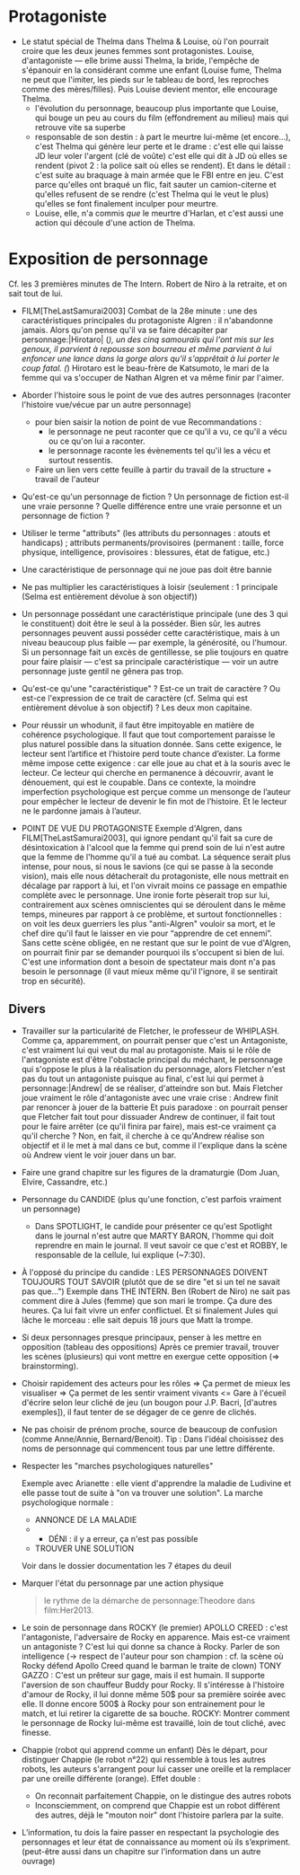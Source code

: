 # Protagoniste

* Le statut spécial de Thelma dans Thelma & Louise, où l'on pourrait croire que les deux jeunes femmes sont protagonistes.
  Louise, d'antagoniste — elle brime aussi Thelma, la bride, l'empêche de s'épanouir en la considérant comme une enfant (Louise fume, Thelma ne peut que l'imiter, les pieds sur le tableau de bord, les reproches comme des mères/filles). Puis Louise devient mentor, elle encourage Thelma.
  - l'évolution du personnage, beaucoup plus importante que Louise, qui bouge un peu au cours du film (effondrement au milieu) mais qui retrouve vite sa superbe
  - responsable de son destin : à part le meurtre lui-même (et encore…), c'est Thelma qui génère leur perte et le drame : c'est elle qui laisse JD leur voler l'argent (clé de voûte) c'est elle qui dit à JD où elles se rendent (pivot 2 : la police sait où elles se rendent). Et dans le détail : c'est suite au braquage à main armée que le FBI entre en jeu. C'est parce qu'elles ont braqué un flic, fait sauter un camion-citerne et qu'elles refusent de se rendre (c'est Thelma qui le veut le plus) qu'elles se font finalement inculper pour meurtre.
  - Louise, elle, n'a commis *que* le meurtre d'Harlan, et c'est aussi une action qui découle d'une action de Thelma.
  
# Exposition de personnage

Cf. les 3 premières minutes de The Intern. Robert de Niro à la retraite, et on sait tout de lui.

* FILM[TheLastSamurai2003]
  Combat de la 28e minute : une des caractéristiques principales du protagoniste Algren : il n'abandonne jamais. Alors qu'on pense qu'il va se faire décapiter par personnage:|Hirotaro| (*), un des cinq samouraïs qui l'ont mis sur les genoux, il parvient à repousse son bourreau et même parvient à lui enfoncer une lance dans la gorge alors qu'il s'apprêtait à lui porter le coup fatal.
  (*) Hirotaro est le beau-frère de Katsumoto, le mari de la femme qui va s'occuper de Nathan Algren et va même finir par l'aimer.

* Aborder l'histoire sous le point de vue des autres personnages (raconter l'histoire vue/vécue par un autre personnage)
  - pour bien saisir la notion de point de vue
  Recommandations :
    - le personnage ne peut raconter que ce qu'il a vu, ce qu'il a
      vécu ou ce qu'on lui a raconter.
    - le personnage raconte les évènements tel qu'il les a vécu et
      surtout ressentis.
  - Faire un lien vers cette feuille à partir du travail de la structure + travail de l'auteur

* Qu'est-ce qu'un personnage de fiction ? Un personnage de fiction est-il une vraie personne ? Quelle différence entre une vraie personne et un personnage de fiction ?

* Utiliser le terme "attributs" (les attributs du personnages : atouts et handicaps) ; attributs permanents/provisoires (permanent : taille, force physique, intelligence, provisoires : blessures, état de fatigue, etc.)

* Une caractéristique de personnage qui ne joue pas doit être bannie
* Ne pas multiplier les caractéristiques à loisir (seulement : 1 principale (Selma est entièrement dévolue à son objectif))

* Un personnage possédant une caractéristique principale (une des 3 qui le constituent) doit être le seul à la posséder. Bien sûr, les autres personnages peuvent aussi posséder cette caractéristique, mais à un niveau beaucoup plus faible — par exemple, la générosité, ou l'humour. Si un personnage fait un excès de gentillesse, se plie toujours en quatre pour faire plaisir — c'est sa principale caractéristique — voir un autre personnage juste gentil ne gênera pas trop. 

* Qu'est-ce qu'une "caractéristique" ? Est-ce un trait de caractère ? Ou est-ce l'expression de ce trait de caractère (cf. Selma qui est entièrement dévolue à son objectif) ? Les deux mon capitaine.

* Pour réussir un whodunit, il faut être impitoyable en matière de cohérence psychologique. Il faut que tout comportement paraisse le plus naturel possible dans la situation donnée. Sans cette exigence, le lecteur sent l’artifice et l’histoire perd toute chance d’exister.
  La forme même impose cette exigence : car elle joue au chat et à la souris avec le lecteur. Ce lecteur qui cherche en permanence à découvrir, avant le dénouement, qui est le coupable. Dans ce contexte, la moindre imperfection psychologique est perçue comme un mensonge de l’auteur pour empêcher le lecteur de devenir le fin mot de l’histoire. Et le lecteur ne le pardonne jamais à l’auteur.

* POINT DE VUE DU PROTAGONISTE
  Exemple d'Algren, dans FILM[TheLastSamurai2003], qui ignore pendant qu'il fait sa cure de désintoxication à l'alcool que la femme qui prend soin de lui n'est autre que la femme de l'homme qu'il a tué au combat. La séquence serait plus intense, pour nous, si nous le savions (ce qui se passe à la seconde vision), mais elle nous détacherait du protagoniste, elle nous mettrait en décalage par rapport à lui, et l'on vivrait moins ce passage en empathie complète avec le personnage. Une ironie forte pèserait trop sur lui, contrairement aux scènes omniscientes qui se déroulent dans le même temps, mineures par rapport à ce problème, et surtout fonctionnelles : on voit les deux guerriers les plus "anti-Algren" vouloir sa mort, et le chef dire qu'il faut le laisser en vie pour “apprendre de cet ennemi”. Sans cette scène obligée, en ne restant que sur le point de vue d'Algren, on pourrait finir par se demander pourquoi ils s'occupent si bien de lui. C'est une information dont a besoin de spectateur mais dont n'a pas besoin le personnage (il vaut mieux même qu'il l'ignore, il se sentirait trop en sécurité).
  

## Divers

* Travailler sur la particularité de Fletcher, le professeur de WHIPLASH. Comme ça, apparemment, on pourrait penser que c'est un Antagoniste, c'est vraiment lui qui veut du mal au protagoniste. Mais si le rôle de l'antagoniste est d'être l'obstacle principal du méchant, le personnage qui s'oppose le plus à la réalisation du personnage, alors Fletcher n'est pas du tout un antagoniste puisque au final, c'est lui qui permet à personnage:|Andrew| de se réaliser, d'atteindre son but. 
  Mais Fletcher joue vraiment le rôle d'antagoniste avec une vraie crise : Andrew finit par renoncer à jouer de la batterie
  Et puis paradoxe : on pourrait penser que Fletcher fait tout pour dissuader Andrew de continuer, il fait tout pour le faire arrêter (ce qu'il finira par faire), mais est-ce vraiment ça qu'il cherche ? Non, en fait, il cherche à ce qu'Andrew réalise son objectif et il le met à mal dans ce but, comme il l'explique dans la scène où Andrew vient le voir jouer dans un bar.
  
* Faire une grand chapitre sur les figures de la dramaturgie (Dom Juan, Elvire, Cassandre, etc.)

* Personnage du CANDIDE (plus qu'une fonction, c'est parfois vraiment un personnage)
  - Dans SPOTLIGHT, le candide pour présenter ce qu'est Spotlight dans le journal n'est autre que MARTY BARON, l'homme qui doit reprendre en main le journal. Il veut savoir ce que c'est et ROBBY, le responsable de la cellule, lui explique (~7:30).
* À l'opposé du principe du candide : LES PERSONNAGES DOIVENT TOUJOURS TOUT SAVOIR (plutôt que de se dire "et si un tel ne savait pas que…")
  Exemple dans THE INTERN. Ben (Robert de Niro) ne sait pas comment dire à Jules (femme) que son mari le trompe. Ça dure des heures. Ça lui fait vivre un enfer conflictuel. Et si finalement Jules qui lâche le morceau : elle sait depuis 18 jours que Matt la trompe.
* Si deux personnages presque principaux, penser à les mettre en opposition (tableau des oppositions)
  Après ce premier travail, trouver les scènes (plusieurs) qui vont mettre en exergue cette opposition (=> brainstorming).
  
* Choisir rapidement des acteurs pour les rôles
  => Ça permet de mieux les visualiser
  => Ça permet de les sentir vraiment vivants
  <= Gare à l'écueil d'écrire selon leur cliché de jeu (un bougon pour J.P. Bacri, [d'autres exemples]), il faut tenter de se dégager de ce genre de clichés.
  
* Ne pas choisir de prénom proche, source de beaucoup de confusion (comme Anne/Annie, Bernard/Benoit). Tip : Dans l'idéal choisissez des noms de personnage qui commencent tous par une lettre différente.

* Respecter les "marches psychologiques naturelles"

   Exemple avec Arianette : elle vient d'apprendre la maladie de Ludivine et elle passe tout de suite à "on va trouver une solution". La marche psychologique normale :
     - ANNONCE DE LA MALADIE
     - * DÉNI : il y a erreur, ça n'est pas possible
     - TROUVER UNE SOLUTION
  
  Voir dans le dossier documentation les 7 étapes du deuil

* Marquer l'état du personnage par une action physique
  > le rythme de la démarche de personnage:Theodore dans film:Her2013.
  
* Le soin de personnage dans ROCKY (le premier)
  APOLLO CREED : c'est l'antagoniste, l'adversaire de Rocky en apparence. Mais est-ce vraiment un antagoniste ? C'est lui qui donne sa chance à Rocky.
  Parler de son intelligence (-> respect de l'auteur pour son champion : cf. la scène où Rocky défend Apollo Creed quand le barman le traite de clown)
  TONY GAZZO : C'est un prêteur sur gage, mais il est humain. Il supporte l'aversion de son chauffeur Buddy pour Rocky. Il s'intéresse à l'histoire d'amour de Rocky, il lui donne même 50$ pour sa première soirée avec elle. Il donne encore 500$ à Rocky pour son entrainement pour le match, et lui retirer la cigarette de sa bouche.
  ROCKY: Montrer comment le personnage de Rocky lui-même est travaillé, loin de tout cliché, avec finesse.

* Chappie (robot qui apprend comme un enfant)
  Dès le départ, pour distinguer Chappie (le robot n°22) qui ressemble à tous les autres robots, les auteurs s'arrangent pour lui casser une oreille et la remplacer par une oreille différente (orange).
  Effet double :
    - On reconnait parfaitement Chappie, on le distingue des autres robots
    - Inconsciemment, on comprend que Chappie est un robot différent des autres, 
      déjà le "mouton noir" dont l'histoire parlera par la suite.
      
* L’information, tu dois la faire passer en respectant la psychologie des personnages et leur état de connaissance au moment où ils s’expriment.
  (peut-être aussi dans un chapitre sur l'information dans un autre ouvrage)
